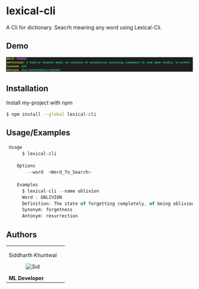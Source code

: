 
# lexical-cli

A Cli for dictionary. Seacrh meaning any word using Lexical-Cli.


## Demo

![Example Image](./assets/example-img.jpg)


## Installation

Install my-project with npm

```bash
$ npm install --global lexical-cli
```
    
## Usage/Examples

```javascript
 Usage
	  $ lexical-cli

	Options
		--word  <Word_To_Search>

	Examples
	  $ lexical-cli --name oblivion
	  Word : OBLIVION
	  Definition: The state of forgetting completely, of being oblivious, unconscious, unaware, as when sleeping, drunk, or dead.To consign to oblivion; to efface utterly.
	  Synonym: forgetness
	  Antonym: resurrection
```


## Authors

<div align="left"> 
  <table>
<tr align="left">
 <td>

Siddharth Khuntwal

<p align="center">
<img src = "https://avatars.githubusercontent.com/u/76204320?v=4"  height="120" alt="Sid">
</p>
    <strong>ML Developer<strong>
</td>

<td>

